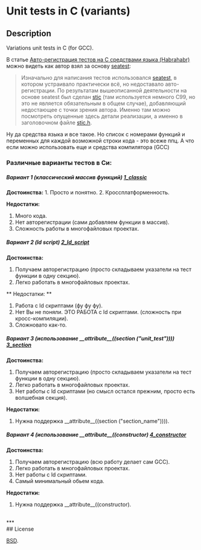 # Unit tests in C (variants)


## Description
Variations unit tests in C (for GCC).

В статье [Авто-регистрация тестов на С средствами языка (Habrahabr)](http://habrahabr.ru/post/252439/) можно видеть как автор взял за основу [seatest](https://code.google.com/p/seatest/):

> Изначально для написания тестов использовался [seatest](https://code.google.com/p/seatest/), в котором устраивало практически всё, но недоставало авто-регистрации. 
> По результатам вышеописанной деятельности на основе seatest был сделан [stic](https://github.com/xaizek/stic) 
> (там используется немного C99, но это не является обязательным в общем случае), добавляющий недостающее с точки зрения автора. 
> Именно там можно посмотреть опущенные здесь детали реализации, а именно в заголовочном файле [stic.h](https://github.com/xaizek/stic/blob/master/src/stic.h). 

Ну да средства языка и все такое. Но список с номерами функций и переменных для каждой возможной строки кода - это всеже ппц. А что если можно использовать еще и средства компилятора (GCC)

### Различные варианты тестов в Си:

##### Вариант 1 (классический массив функций) [1_classic](./1_classic/)

**Достоинства:** 
    1. Просто и понятно.
    2. Кроссплатформенность.

**Недостатки:** 
1. Много кода.
2. Нет авторегистрации (сами добавляем функции в массив).
3. Сложность работы в многофайловых проектах.

##### Вариант 2 (ld script) [2_ld_script](./2_ld_script/)

**Достоинства:** 
1. Получаем авторегистрацию (просто складываем указатели на тест функции в одну секцию).
2. Легко работать в многофайловых проектах.

** Недостатки: ** 
1. Работа с ld скриптами (фу фу фу).
2. Нет Вы не поняли. ЭТО РАБОТА с ld скриптами. (сложность при кросс-компиляции).
3. Сложновато как-то.


##### Вариант 3 (использование \_\_attribute\_\_((section ("unit_test"))))  [3_section](./3_section/)

**Достоинства:** 
1. Получаем авторегистрацию (просто складываем указатели на тест функции в одну секцию).
2. Легко работать в многофайловых проектах.
3. Нет работы с ld скриптами (но смысл остался прежним, просто есть волшебная секция).

**Недостатки:** 
1. Нужна поддержка \_\_attribute\_\_((section ("section_name")))).


##### Вариант 4 (использование \_\_attribute\_\_((constructor)  [4_constructor](./4_constructor/)

**Достоинства:** 
1. Получаем авторегистрацию (всю работу делает сам GCC).
2. Легко работать в многофайловых проектах.
3. Нет работы с ld скриптами.
4. Самый минимальный обьем кода.

**Недостатки:** 
1. Нужна поддержка \_\_attribute\_\_((constructor).



<br/>
***
<br/>
## License

[BSD](./LICENSE).
